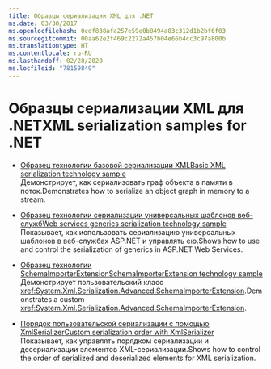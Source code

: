 ```yaml
---
title: Образцы сериализации XML для .NET
ms.date: 03/30/2017
ms.openlocfilehash: 0cdf838afa257e59e0b8494a03c312d1b2bf6f03
ms.sourcegitcommit: 00aa62e2f469c2272a457b04e66b4cc3c97a800b
ms.translationtype: HT
ms.contentlocale: ru-RU
ms.lasthandoff: 02/28/2020
ms.locfileid: "78159849"
---
```

# <a name="xml-serialization-samples-for-net"></a><span data-ttu-id="a12f1-102">Образцы сериализации XML для .NET</span><span class="sxs-lookup"><span data-stu-id="a12f1-102">XML serialization samples for .NET</span></span>

* [<span data-ttu-id="a12f1-103">Образец технологии базовой сериализации XML</span><span class="sxs-lookup"><span data-stu-id="a12f1-103">Basic XML serialization technology sample</span></span>](../../../docs/standard/serialization/basic-serialization-technology-sample.md)  
 <span data-ttu-id="a12f1-104">Демонстрирует, как сериализовать граф объекта в памяти в поток.</span><span class="sxs-lookup"><span data-stu-id="a12f1-104">Demonstrates how to serialize an object graph in memory to a stream.</span></span>  
  
* [<span data-ttu-id="a12f1-105">Образец технологии сериализации универсальных шаблонов веб-служб</span><span class="sxs-lookup"><span data-stu-id="a12f1-105">Web services generics serialization technology sample</span></span>](../../../docs/standard/serialization/web-services-generics-serialization-technology-sample.md)  
 <span data-ttu-id="a12f1-106">Показывает, как использовать сериализацию универсальных шаблонов в веб-службах ASP.NET и управлять ею.</span><span class="sxs-lookup"><span data-stu-id="a12f1-106">Shows how to use and control the serialization of generics in ASP.NET Web Services.</span></span>

* [<span data-ttu-id="a12f1-107">Образец технологии SchemaImporterExtension</span><span class="sxs-lookup"><span data-stu-id="a12f1-107">SchemaImporterExtension technology sample</span></span>](../../../docs/standard/serialization/schemaimporterextension-technology-sample.md)  
 <span data-ttu-id="a12f1-108">Демонстрирует пользовательский класс <xref:System.Xml.Serialization.Advanced.SchemaImporterExtension>.</span><span class="sxs-lookup"><span data-stu-id="a12f1-108">Demonstrates a custom <xref:System.Xml.Serialization.Advanced.SchemaImporterExtension>.</span></span>  
  
* [<span data-ttu-id="a12f1-109">Порядок пользовательской сериализации с помощью XmlSerializer</span><span class="sxs-lookup"><span data-stu-id="a12f1-109">Custom serialization order with XmlSerializer</span></span>](../../../docs/standard/serialization/custom-serialization-order-with-xmlserializer.md)  
 <span data-ttu-id="a12f1-110">Показывает, как управлять порядком сериализации и десериализации элементов XML-сериализации.</span><span class="sxs-lookup"><span data-stu-id="a12f1-110">Shows how to control the order of serialized and deserialized elements for XML serialization.</span></span>  
